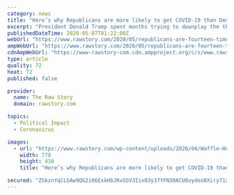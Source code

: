 ```yaml
---
category: news
title: "Here’s why Republicans are more likely to get COVID-19 than Democrats: survey"
excerpt: "President Donald Trump spent months trying to downplay the threat of the coronavirus pandemic. And even after he accepted what the scientists were saying, he was quick to push state and local governments to lift restrictions even though testing isn’t yet available widely enough to support such an action."
publishedDateTime: 2020-05-07T01:22:00Z
webUrl: "https://www.rawstory.com/2020/05/republicans-are-fourteen-times-as-likely-as-democrats-to-say-its-safe-to-dine-out-survey/"
ampWebUrl: "https://www.rawstory.com/2020/05/republicans-are-fourteen-times-as-likely-as-democrats-to-say-its-safe-to-dine-out-survey/amp/"
cdnAmpWebUrl: "https://www-rawstory-com.cdn.ampproject.org/c/s/www.rawstory.com/2020/05/republicans-are-fourteen-times-as-likely-as-democrats-to-say-its-safe-to-dine-out-survey/amp/"
type: article
quality: 72
heat: 72
published: false

provider:
  name: The Raw Story
  domain: rawstory.com

topics:
  - Political Impact
  - Coronavirus

images:
  - url: "https://www.rawstory.com/wp-content/uploads/2020/04/Waffle-House-in-Atlanta-as-Georgia-Michael-Mathes-AFP--778x430.jpg"
    width: 778
    height: 430
    title: "Here’s why Republicans are more likely to get COVID-19 than Democrats: survey"

secured: "ZSkznYqCLGAw9QG2iO6ExkHbJRvGSV3IixO3y37YFN30ACU8uydeo8Xiry71xO3gLUVzWiELcKX52QZH2x9P7x2G+qNx14yi4C0QdanV32QXC6Ivg8NP8DCoRrhnOVZ6yoYYWfLVo2r5AXdvaPwt/fypgMOn9/37xi/rVob99qsitlG99k7KInDIdJri44o//OEfe7i+huXbW8j/xfMGlcC0B8QLhCoAfmPxKugRcRNTH/S9iuZih9kp3ShD7KCZk8VMIbH8DhRE9KjU7Gwi1ckjz9rKkaj70hGqXolj6PSSNL6Pfm1ZB1TJHJawA+7N;Qz0sIW94xG9GBD7bXfGpIQ=="
---
```


